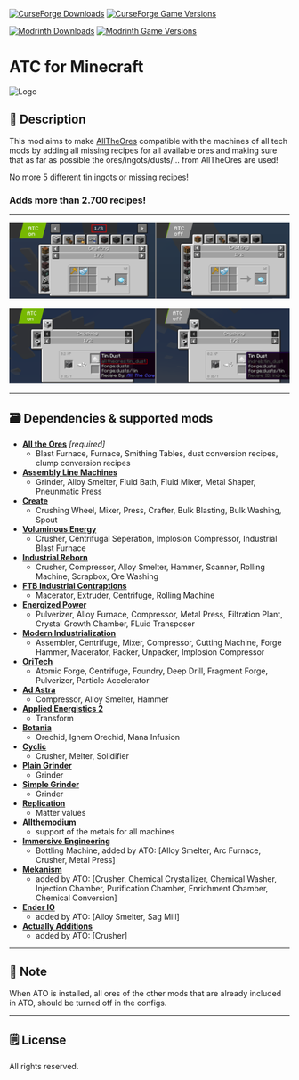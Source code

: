 [![CurseForge Downloads](https://cf.way2muchnoise.eu/560350.svg?badge_style=for_the_badge)][cf_mod] [![CurseForge Game Versions](https://cf.way2muchnoise.eu/versions/560350.svg?badge_style=for_the_badge)][cf_mod]

[![Modrinth Downloads](https://img.shields.io/modrinth/dt/at9kXzou?label=Modrinth&logo=modrinth&style=for-the-badge)][mr_mod] [![Modrinth Game Versions](https://img.shields.io/modrinth/game-versions/at9kXzou?label=Available%20for&logo=modrinth&style=for-the-badge)][mr_mod]

# ATC for Minecraft

![Logo](https://github.com/XxRexRaptorxX/AllTheCompatibility/blob/main/src/main/resources/logo.png?raw=true)

## 📖 Description

This mod aims to make [AllTheOres](https://www.curseforge.com/minecraft/mc-mods/ato) compatible with the machines of all tech mods by adding all missing recipes for all available ores and making sure that as far as possible the ores/ingots/dusts/... from AllTheOres are used!

No more 5 different tin ingots or missing recipes!

### Adds more than 2.700 recipes!

-----

![review_pic_1](https://github.com/XxRexRaptorxX/AllTheCompatibility/blob/main/src/main/resources/review_1.png?raw=true)

![review_pic_2](https://github.com/XxRexRaptorxX/AllTheCompatibility/blob/main/src/main/resources/review_2.png?raw=true)

-----

## 🗃️ Dependencies & supported mods


- **[All the Ores][ato]** *[required]*
  -  Blast Furnace, Furnace, Smithing Tables, dust conversion recipes, clump conversion recipes
- **[Assembly Line Machines][alm]**
  -  Grinder, Alloy Smelter, Fluid Bath, Fluid Mixer, Metal Shaper, Pneunmatic Press
- **[Create][create]**
  - Crushing Wheel, Mixer, Press, Crafter, Bulk Blasting, Bulk Washing, Spout
- **[Voluminous Energy][ve]**
  - Crusher, Centrifugal Seperation, Implosion Compressor, Industrial Blast Furnace
- **[Industrial Reborn][ir]**
  - Crusher, Compressor, Alloy Smelter, Hammer, Scanner, Rolling Machine, Scrapbox, Ore Washing
- **[FTB Industrial Contraptions][ic]**
  - Macerator, Extruder, Centrifuge, Rolling Machine
- **[Energized Power][ep]**
  - Pulverizer, Alloy Furnace, Compressor, Metal Press, Filtration Plant, Crystal Growth Chamber, FLuid Transposer
- **[Modern Industrialization][mi]**
  - Assembler, Centrifuge, Mixer, Compressor, Cutting Machine, Forge Hammer, Macerator, Packer, Unpacker, Implosion Compressor
- **[OriTech][ot]**
  - Atomic Forge, Centrifuge, Foundry, Deep Drill, Fragment Forge, Pulverizer, Particle Accelerator
- **[Ad Astra][aa]**
  - Compressor, Alloy Smelter, Hammer
- **[Applied Energistics 2][ae]**
  - Transform 
- **[Botania][botania]**
  - Orechid, Ignem Orechid, Mana Infusion
- **[Cyclic][cyclic]**
  - Crusher, Melter, Solidifier
- **[Plain Grinder][pg]**
  - Grinder
- **[Simple Grinder][sg]**
  - Grinder
- **[Replication][replication]**
  - Matter values
- **[Allthemodium][am]**
  - support of the metals for all machines
- **[Immersive Engineering](https://www.curseforge.com/minecraft/mc-mods/immersive-engineering)**
  - Bottling Machine, added by ATO: [Alloy Smelter, Arc Furnace, Crusher, Metal Press]
- **[Mekanism](https://www.curseforge.com/minecraft/mc-mods/mekanism)**
  - added by ATO: [Crusher, Chemical Crystallizer, Chemical Washer, Injection Chamber, Purification Chamber, Enrichment Chamber, Chemical Conversion]
- **[Ender IO](https://www.curseforge.com/minecraft/mc-mods/ender-io)**
  - added by ATO: [Alloy Smelter, Sag Mill]
- **[Actually Additions](https://www.curseforge.com/minecraft/mc-mods/actually-additions)**
  - added by ATO: [Crusher]

----
## 📄 Note

When ATO is installed, all ores of the other mods that are already included in ATO, should be turned off in the configs.

-----

## 🗒️ License

All rights reserved.

[cf_mod]: https://www.curseforge.com/minecraft/mc-mods/all-the-compatibility
[mr_mod]: https://modrinth.com/mod/all-the-compatibility

[ato]: https://www.curseforge.com/minecraft/mc-mods/ato
[alm]: https://www.curseforge.com/minecraft/mc-mods/assemblylinemachines
[create]: https://www.curseforge.com/minecraft/mc-mods/create
[botania]: https://www.curseforge.com/minecraft/mc-mods/botania
[cyclic]: https://www.curseforge.com/minecraft/mc-mods/cyclic
[ve]: https://www.curseforge.com/minecraft/mc-mods/voluminous-energy
[ir]: https://www.curseforge.com/minecraft/mc-mods/industrial-reborn
[pg]: https://www.curseforge.com/minecraft/mc-mods/plain-grinder
[sg]: https://www.curseforge.com/minecraft/mc-mods/simple-grinder
[ep]: https://www.curseforge.com/minecraft/mc-mods/energized-power
[aa]: https://www.curseforge.com/minecraft/mc-mods/ad-astra
[ic]: https://www.curseforge.com/minecraft/mc-mods/ftb-industrial-contraptions-forge
[mi]: https://www.curseforge.com/minecraft/mc-mods/modern-industrialization
[ae]: https://www.curseforge.com/minecraft/mc-mods/applied-energistics-2
[am]: https://www.curseforge.com/minecraft/mc-mods/allthemodium
[ot]: https://www.curseforge.com/minecraft/mc-mods/oritech
[replication]: https://www.curseforge.com/minecraft/mc-mods/replication
